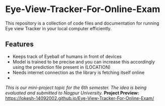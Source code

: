 # Eye-View-Tracker-For-Online-Exam

This repository is a collection of code files and documentation for running
Eye view Tracker in your local computer efficiently.

## Features

* Keeps track of Eyeball of humans in front of devices
* Model is trained to be precise and you can increase this accordingly using the prediction file present in (LOCATION)
* Needs internet connection as the library is fetching itself online
* 

*This is our mini-project topic for the 6th semester. The idea is being evaluated and submitted to Nagpur University.*
**Project Preview:** https://lokesh-14092002.github.io/Eye-View-Tracker-For-Online-Exam/
